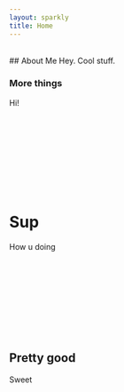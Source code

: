 ```yaml
---
layout: sparkly
title: Home
---
```


<br>
## About Me
Hey. Cool stuff.

### More things
Hi!


<br><br>
<br><br>
<br><br>
<br><br>

# Sup
How u doing

<br><br>
<br><br>
<br><br>
<br><br>


## Pretty good
Sweet


<br><br>
<br><br>
<br><br>
<br><br>
